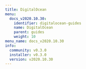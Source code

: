 ```yaml
---
title: DigitalOcean
menu:
  docs_v2020.10.30:
    identifier: digitalocean-guides
    name: DigitalOcean
    parent: guides
    weight: 10
menu_name: docs_v2020.10.30
info:
  community: v0.3.0
  installer: v0.3.0
  version: v2020.10.30
---
```


